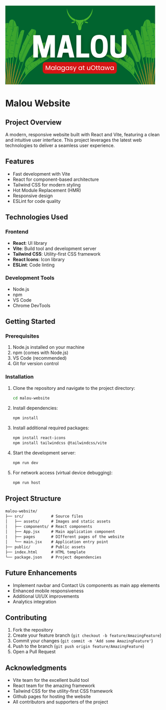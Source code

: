 ![Malou Website Banner](malou-website/src/assets/Logo-Officielle-EN.png)

# Malou Website

## Project Overview
A modern, responsive website built with React and Vite, featuring a clean and intuitive user interface. This project leverages the latest web technologies to deliver a seamless user experience.

## Features
- Fast development with Vite
- React for component-based architecture
- Tailwind CSS for modern styling
- Hot Module Replacement (HMR)
- Responsive design
- ESLint for code quality

## Technologies Used
### Frontend
- **React**: UI library
- **Vite**: Build tool and development server
- **Tailwind CSS**: Utility-first CSS framework
- **React Icons**: Icon library
- **ESLint**: Code linting

### Development Tools
- Node.js
- npm
- VS Code
- Chrome DevTools

## Getting Started

### Prerequisites
1. Node.js installed on your machine
2. npm (comes with Node.js)
3. VS Code (recommended)
4. Git for version control

### Installation
1. Clone the repository and navigate to the project directory:
   ```bash
   cd malou-website
   ```

2. Install dependencies:
   ```bash
   npm install
   ```

3. Install additional required packages:
   ```bash
   npm install react-icons
   npm install tailwindcss @tailwindcss/vite
   ```

4. Start the development server:
   ```bash
   npm run dev
   ```

5. For network access (virtual device debugging):
   ```bash
   npm run host
   ```

## Project Structure
```
malou-website/
├── src/            # Source files
│   ├── assets/     # Images and static assets
│   ├── components/ # React components
│   ├── App.jsx     # Main application component
|   ├── pages       # DIfferent pages of the website
│   └── main.jsx    # Application entry point
├── public/         # Public assets
├── index.html      # HTML template
└── package.json    # Project dependencies
```

## Future Enhancements
- Implement navbar and Contact Us components as main app elements
- Enhanced mobile responsiveness
- Additional UI/UX improvements
- Analytics integration

## Contributing
1. Fork the repository
2. Create your feature branch (`git checkout -b feature/AmazingFeature`)
3. Commit your changes (`git commit -m 'Add some AmazingFeature'`)
4. Push to the branch (`git push origin feature/AmazingFeature`)
5. Open a Pull Request

## Acknowledgments
- Vite team for the excellent build tool
- React team for the amazing framework
- Tailwind CSS for the utility-first CSS framework
- Github pages for hosting the website
- All contributors and supporters of the project
